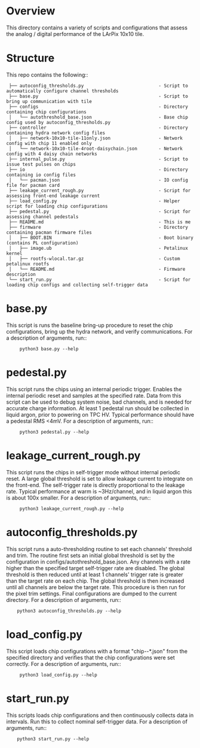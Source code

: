 # Overview
This directory contains a variety of scripts and configurations that assess the analog / digital performance
of the LArPix 10x10 tile.

# Structure
This repo contains the following::

     ├── autoconfig_thresholds.py                            - Script to automatically configure channel thresholds
     ├── base.py                                             - Script to bring up communication with tile
     ├── configs                                             - Directory containing chip configurations
     │   └── autothreshold_base.json                         - Base chip config used by autoconfig_thresholds.py
     ├── controller                                          - Directory containing hydra network config files
     │   ├── network-10x10-tile-11only.json                  - Network config with chip 11 enabled only
     │   └── network-10x10-tile-4root-daisychain.json        - Network config with 4 daisy chain networks
     ├── internal_pulse.py                                   - Script to issue test pulses on chips
     ├── io                                                  - Directory containing io config files
     │   └── pacman.json                                     - IO config file for pacman card
     ├── leakage_current_rough.py                            - Script for assessing front-end leakage current
     ├── load_config.py                                      - Helper script for loading chip configurations
     ├── pedestal.py                                         - Script for assessing channel pedestals
     ├── README.md                                           - This is me
     ├── firmware                                            - Directory containing pacman firmware files
     │   ├── BOOT.BIN                                        - Boot binary (contains PL configuration)
     │   ├── image.ub                                        - Petalinux kernel
     │   ├── rootfs-wlocal.tar.gz                            - Custom petalinux rootfs
     │   └── README.md                                       - Firmware description
     └── start_run.py                                        - Script for loading chip configs and collecting self-trigger data


# base.py
This script is runs the baseline bring-up procedure to reset the chip configurations, bring up the hydra
network, and verify communications. For a description of arguments, run::

         python3 base.py --help


# pedestal.py
This script runs the chips using an internal periodic trigger. Enables the internal periodic reset and
samples at the specified rate. Data from this script can be used to debug system noise, bad channels, and is
needed for accurate charge information. At least 1 pedestal run should be collected in liquid argon, prior to
powering on TPC HV. Typical performance should have a pedestal RMS <4mV. For a description of arguments, run::

         python3 pedestal.py --help


# leakage_current_rough.py
This script runs the chips in self-trigger mode without internal periodic reset. A large global threshold is
set to allow leakage current to integrate on the front-end. The self-trigger rate is directly proportional to
the leakage rate. Typical performance at warm is ~3Hz/channel, and in liquid argon this is about 100x
smaller. For a description of arguments, run::

         python3 leakage_current_rough.py --help


# autoconfig_thresholds.py
This script runs a auto-thresholding routine to set each channels' threshold and trim. The routine first sets
an initial global threshold is set by the configuration in configs/autothreshold_base.json. Any channels with
a rate higher than the specified target self-trigger rate are disabled. The global threshold is then reduced
until at least 1 channels' trigger rate is greater than the target rate on each chip. The global threshold
is then increased until all channels are below the target rate. This procedure is then run for the pixel
trim settings. Final configurations are dumped to the current directory. For a description of arguments,
run::

        python3 autoconfig_thresholds.py --help


# load_config.py
This script loads chip configurations with a format "chip-<chip-key>-*.json" from the specified directory and
verifies that the chip configurations were set correctly. For a description of arguments, run::

         python3 load_config.py --help


# start_run.py
This scripts loads chip configurations and then continuously collects data in intervals. Run this to collect
nominal self-trigger data. For a description of arguments, run::

        python3 start_run.py --help

